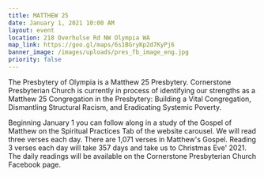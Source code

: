 ```yaml
---
title: MATTHEW 25
date: January 1, 2021 10:00 AM
layout: event
location: 218 Overhulse Rd NW Olympia WA
map_link: https://goo.gl/maps/6s1BGryKp2d7KyPj6
banner_image: /images/uploads/pres_fb_image_eng.jpg
priority: false
---
```

The Presbytery of Olympia is a Matthew 25 Presbytery. Cornerstone Presbyterian Church is currently in process of identifying our strengths as a Matthew 25 Congregation in the Presbytery: Building a Vital Congregation, Dismantling Structural Racism, and Eradicating Systemic Poverty.

Beginning January 1 you can follow along in a study of the Gospel of Matthew on the Spiritual Practices Tab of the website carousel.  We will read three verses each day.  There are 1,071 verses in Matthew's Gospel. Reading 3 verses each day will take 357 days and take us to Christmas Eve' 2021.  The daily readings will be available on the Cornerstone Presbyterian Church Facebook page.